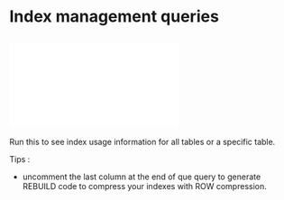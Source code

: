 # Index management queries

## ![index usage](./index-usage.sql)

Run this to see index usage information for all tables or a specific table.

Tips :
- uncomment the last column at the end of que query to generate REBUILD code to compress your indexes with ROW compression.
